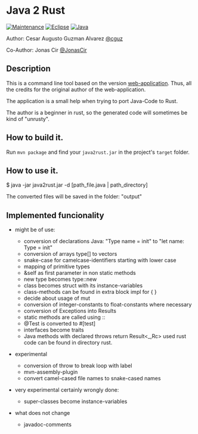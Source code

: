 # Java 2 Rust

[![Maintenance](https://img.shields.io/badge/Maintained%3F-yes-green.svg)](https://gitHub.com/cguz/)
[![Eclipse](https://img.shields.io/badge/-Eclipse-blueviolet)](https://eclipse.org/)
[![Java](https://img.shields.io/badge/Java-ED8B00?&logo=java&logoColor=white)](https://java.org/)

Author: Cesar Augusto Guzman Alvarez [@cguz](https://github.com/cguz/)

Co-Author: Jonas Cir [@JonasCir](https://github.com/JonasCir)

## Description

This is a command line tool based on the version [web-application](https://github.com/aschoerk/converter-page). Thus,
all the credits for the original author of the web-application.

The application is a small help when trying to port Java-Code to Rust.

The author is a beginner in rust, so the generated code will sometimes be kind of "unrusty".

## How to build it.

Run `mvn package` and find your `java2rust.jar` in the project's `target` folder.

## How to use it.

$ java -jar java2rust.jar -d [path_file.java | path_directory]

The converted files will be saved in the folder: "output"

## Implemented funcionality

- might be of use:

    - conversion of declarations Java: "Type name = init" to "let name: Type = init"
    - conversion of arrays type[] to vectors
    - snake-case for camelcase-identifiers starting with lower case
    - mapping of primitive types
    - &self as first parameter in non static methods
    - new type becomes type::new
    - class becomes struct with its instance-variables
    - class-methods can be found in extra block impl for { }
    - decide about usage of mut
    - conversion of integer-constants to float-constants where necessary
    - conversion of Exceptions into Results
    - static methods are called using ::
    - @Test is converted to #[test]
    - interfaces become traits
    - Java methods with declared throws return Result<_,Rc<Exception>> used rust code can be found in directory rust.

- experimental

    - conversion of throw to break loop with label
    - mvn-assembly-plugin
    - convert camel-cased file names to snake-cased names 

- very experimental certainly wrongly done:

    - super-classes become instance-variables

- what does not change

    - javadoc-comments
